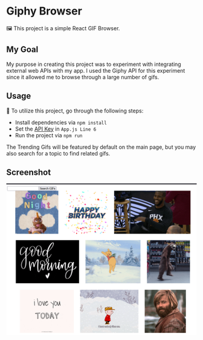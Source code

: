 # Giphy Browser

🖼 This project is a simple React GIF Browser.

## My Goal

My purpose in creating this project was to experiment with integrating external web APIs with my app.
I used the Giphy API for this experiment since it allowed me to browse through a large number of gifs.

## Usage

🧱 To utilize this project, go through the following steps:

- Install dependencies via `npm install`
- Set the [API Key]() in `App.js Line 6`
- Run the project via `npm run`

The Trending Gifs will be featured by default on the main page, but you may also search for a topic to find related gifs.

## Screenshot

![Screenshot](screenshot.png)
